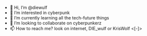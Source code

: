 - 👋 Hi, I’m @diewulf
- 👀 I’m interested in cyberpunk 
- 🌱 I’m currently learning all the tech-future things
- 💞️ I’m looking to collaborate on cyberpunkerz
- 📫 How to reach me? look on internet, DIE_wulf or KrisWolf <[*-*]>

<!---
diewulf/diewulf is a ✨ special ✨ repository because its `README.md` (this file) appears on your GitHub profile.
You can click the Preview link to take a look at your changes.
--->
